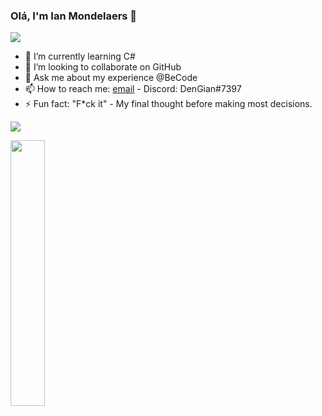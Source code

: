 ### Olá, I'm Ian Mondelaers 👋

<img src="https://github-readme-stats.vercel.app/api?username=DenGian&&show_icons=true&title_color=ffffff&icon_color=0c22f0&text_color=ffffff&bg_color=191919">

<!-- 🔭 I’m currently working on ...-->
- 🌱 I’m currently learning C#
- 👯 I’m looking to collaborate on GitHub 
- 💬 Ask me about my experience @BeCode
- 📫 How to reach me: [email](mondelaers.ian@gmail.com) - Discord: DenGian#7397
- ⚡ Fun fact: "F*ck it" - My final thought before making most decisions.

<img src="http://github-readme-streak-stats.herokuapp.com?user=DenGian&border=e4e2e2&theme=radical"/>
<p position="absolute">
<img width="33%" src="https://github-readme-stats.vercel.app/api/top-langs/?username=DenGian&layout=compact&theme=radical"/> 
</p>
